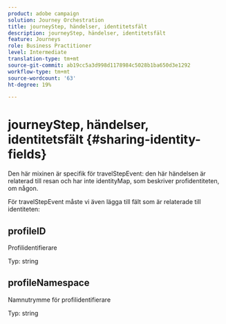 ```yaml
---
product: adobe campaign
solution: Journey Orchestration
title: journeyStep, händelser, identitetsfält
description: journeyStep, händelser, identitetsfält
feature: Journeys
role: Business Practitioner
level: Intermediate
translation-type: tm+mt
source-git-commit: ab19cc5a3d998d1178984c5028b1ba650d3e1292
workflow-type: tm+mt
source-wordcount: '63'
ht-degree: 19%

---
```



# journeyStep, händelser, identitetsfält {#sharing-identity-fields}

Den här mixinen är specifik för travelStepEvent: den här händelsen är relaterad till resan och har inte identityMap, som beskriver profidentiteten, om någon.

För travelStepEvent måste vi även lägga till fält som är relaterade till identiteten:

## profileID

Profilidentifierare

Typ: string

## profileNamespace

Namnutrymme för profilidentifierare

Typ: string